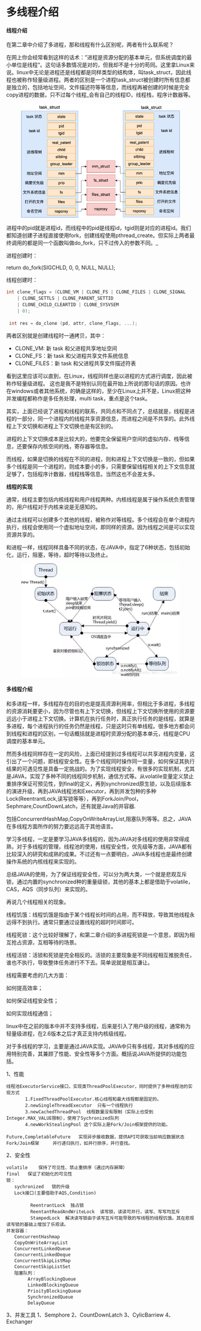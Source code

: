 # 多线程介绍

#### 线程介绍

&#x20;      在第二章中介绍了多进程，那和线程有什么区别呢，两者有什么联系呢？

&#x20;     在网上你会经常看到这样的话术：”进程是资源分配的基本单元，但系统调度的最小单位是线程“。这句话多数情况是对的，但我却不是十分的苟同。这里拿Linux来说。linux中无论是进程还是线程都是同样类型的结构体，叫task_struct，因此线程也被称作轻量级进程。两者的区别是一个进程task\_struct被创建时所有信息都是独立的，包括地址空间，文件描述符等等信息，而线程再被创建的时候是完全copy进程的数据，只不过每个线程_会有自己的线程ID，线程栈，程序计数器等。

<figure><img src="../.gitbook/assets/image (2).png" alt=""><figcaption></figcaption></figure>

进程中的pid就是进程id，而线程中的pid是线程id，tgid则是对应的进程id。我们都知道创建子进程直接使用fork，创建线程使用pthread_create。但实际上两者最终调用的都是同一个函数叫做do\_fork，只不过传入的参数不同。_



进程创建时：

&#x20;  return do\_fork(SIGCHLD, 0, 0, NULL, NULL);

线程创建时：

```c
int clone_flags = (CLONE_VM | CLONE_FS | CLONE_FILES | CLONE_SIGNAL
    | CLONE_SETTLS | CLONE_PARENT_SETTID
    | CLONE_CHILD_CLEARTID | CLONE_SYSVSEM
    | 0);

 int res = do_clone (pd, attr, clone_flags, ...);
```

&#x20;   两者区别就是创建线程时一通拷贝，其中：

* CLONE\_VM: 新 task 和父进程共享地址空间
* CLONE\_FS：新 task 和父进程共享文件系统信息
* CLONE\_FILES：新 task 和父进程共享文件描述符表

&#x20;     看到这里应该可以直到，在Linux，线程同样也是以进程的方式进行调度，因此被称作轻量级进程。 这也是我不是特别认同在最开始上所说的那句话的原因。也许在windows或者其他系统，的确是这样的，至少在Linux上并不是，Linux把这种并发编程都称作是多任务处理，multi task，重点是这个task。

&#x20;    其实，上面已经说了进程和线程的联系，共同点和不同点了，总结就是，线程是进程的一部分，同一个进程内的线程共享资源信息，而进程之间是不共享的。此外线程上下文切换和进程上下文切换也是有区别的。

&#x20;    进程的上下文切换成本是比较大的，他要完全保留用户空间的虚拟内存、栈等信息，还要保存内核空间的栈，寄存器等信息。

&#x20;  而线程，如果是切换的线程在不同的进程，则和进程上下文切换是一致的，但如果多个线程是同一个进程的，则成本要小的多，只需要保留线程相关的上下文信息就足够了，包括程序计数器，线程栈等信息。当然这也不会差太多。

&#x20;  **线程的实现**

通常，线程主要包括内核线程和用户线程两种。内核线程是属于操作系统负责管理的，用户线程对于内核来说是无感知的。

通过主线程可以创建多个其他的线程，被称作对等线程。多个线程会在单个进程内执行，线程会使用同一个虚拟地址空间，即同样的资源。因为线程之间是可以实现资源共享的。

和进程一样，线程同样具备不同的状态，在JAVA中，指定了6种状态，包括初始化，运行，阻塞，等待，超时等待以及终止。

<figure><img src="../.gitbook/assets/image (29).png" alt=""><figcaption></figcaption></figure>

#### 多线程介绍

&#x20;      和多进程一样，多线程存在的目的也是提高资源利用率，但相比于多进程，多线程的资源消耗要更小，因为尽管也有上下文切换，但线程上下文切换所使用的资源要远远小于进程上下文切换。计算机在执行任务时，真正执行任务的是线程，就算是多进程，每个进程执行的任务仍然是线程，只是这时只有单线程。很多地方都会问到线程和进程的区别，一句话概括就是进程时资源分配的基本单元，线程是CPU调度的基本单元。

然而多线程同样存在一定的风险，上面已经提到过多线程可以共享进程内变量，这引出了一个问题，即线程安全性。在多个线程同时操作同一变量，如何保证其执行结果的可遇见性是具备一定挑战的。为了实现线程安全，有很多的实现机制，尤其是JAVA，实现了多种不同的线程同步机制，通信方式等。从volatile变量定义禁止重排序保证可预见性，到final的定义，再到synchronized原生锁，以及后续版本的演进升级，再到JAVA线程池和Executor，再到并发包种的多种Lock(ReentrantLock,读写锁等等），再到ForkJoin/Pool，Sephmare,CountDownLatch，还有就是Java的并容器.

包括ConcurrentHashMap,CopyOnWriteArrayList,阻塞队列等等。总之，JAVA在多线程方面所作的努力要远远高于其他语言。

学习多线程，一定是要学习JAVA多线程的，因为JAVA对多线程的使用非常得成熟，对于多线程的管理，线程池的使用，线程安全性，优先级等方面，JAVA都有比较深入的研究和成熟的成果。不过还有一点要明白，JAVA多线程也是最终创建操作系统的内核线程来实现的。

总结JAVA的使用，为了保证线程安全性，可以分为两大类，一个就是悲观互斥锁，通过内置的synchronized种的重量级锁，其他的基本上都是借助于volatile，CAS，AQS（同步队列）来实现的。

再说几个线程相关的现象。

线程饥饿：线程饥饿是指由于某个线程长时间的占用，而不释放，导致其他线程永远得不到执行。通常只要通过设置线程的超时时间即可。

线程死锁：这个比较好理解了，和第二章介绍的多进程死锁是一个意思，即因为相互抢占资源，互相等待的场景。

线程活锁：活锁和死锁是完全相反的。活锁的主要现象是不同线程相互推脱责任，谁也不执行，导致整体任务进行不下去。简单说就是相互谦让。

线程需要考虑的几大方面：

如何提高效率；

如何保证线程安全性；

如何实现线程通信；

linux中在之前的版本中并不支持多线程，后来是引入了用户级的线程，通常称为轻量级进程，在2.6版本之后才真正支持内核级线程。


对于多线程的学习，主要是通过JAVA实现。JAVA中只有多线程，其对多线程的应用特别完善，其兼顾了性能、安全性等多个方面。概括说JAVA所提供的功能包括。

 1、性能
 
    线程池ExecutorService接口，实现类ThreadPoolExecutor，同时提供了多种线程池的实现方式
           1.FixedThreadPoolExecutor.核心线程和最大线程都是固定的。
           2.newSingleThreadExecutor  只有一个线程执行
           3.newCachedThreadPool  线程数量没有限制（实际上也受到Integer.MAX_VALUE限制），使用了Sychronized队列
           4.newWorkStealingPool 这个实际上是Fork/Join框架提供的功能。
         
    Future,CompletableFuture   实现异步接收数据，提供API可获取当前响应数据状态
    Fork/Join框架     并行递归执行，如并行排序，并行查找。
   
 2、安全性
    
    volatile    保持了可见性、禁止重排序（通过内存屏障）
    final   保证了初始化的可见性
    锁： 
       sychronized   锁的升级
       Lock接口(主要借助于AQS,Condition)
       
             ReentrantLock  独占锁
             ReentantReadAndWriteLock  读写锁，读读可并行，读写、写写均互斥
             StampedLock  解决读写锁由于读写互斥可能导致的写线程的线程饥饿。其在悲观读写锁的基础上增加了乐观读。
    并发容器：
       ConcurrentHashmap
       CopyOnWriteArrayList
       ConcurrentLinkedQueue
       ConcurrentLinkedDeque
       ConcurrentSkipListMap
       ConcurrentSkipListSet
       阻塞队列：
            ArrayBlockingQueue
            LinkedBlockingQueue
            PrioityBlockingQueue
            SynchronizedQueue
            DelayQueue
            
  3、并发工具
     1、Semphore
     2、CountDownLatch
     3、CylicBarriew
     4、Exchanger
     
 
   




